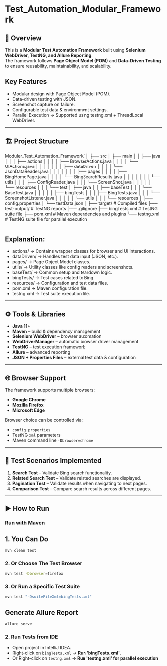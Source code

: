 # Test_Automation_Modular_Framework

## 📌 Overview
This is a **Modular Test Automation Framework** built using **Selenium WebDriver, TestNG, and Allure Reporting**.  
The framework follows **Page Object Model (POM)** and **Data-Driven Testing** to ensure reusability, maintainability, and scalability.

## Key Features 
* Modular design with Page Object Model (POM).
* Data-driven testing with JSON.
* Screenshot capture on failure.
* Configurable test data & environment settings.
* Parallel Execution → Supported using testng.xml + ThreadLocal WebDriver.
---

## 🏗 Project Structure

Moduler\_Test\_Automation\_Framework/
│
├── src
│   ├── main
│   │   ├── java
│   │   │   ├── actions
│   │   │   │   ├── BrowserActions.java
│   │   │   │   └── UIActions.java
│   │   │   │
│   │   │   ├── dataDriven
│   │   │   │   └── JsonDataReader.java
│   │   │   │
│   │   │   ├── pages
│   │   │   │   ├── BingHomePage.java
│   │   │   │   └── BingSearchResults.java
│   │   │   │
│   │   │   └── utils
│   │   │       ├── ConfigReader.java
│   │   │       └── ScreenShot.java
│   │   │
│   │   └── resources
│   │
│   └── test
│       ├── java
│       │   ├── baseTest
│       │   │   └── BaseTest.java
│       │   │
│       │   ├── bingTests
│       │   │   ├── BingTests.java
│       │   │   └── ScreenshotListener.java
│       │   │
│       │   └── utils
│       │
│       └── resources
│           ├── config.properties
│           └── testData.json
│
├── target/                  # Compiled files
├── test-output/             # TestNG reports
├── .gitignore
├── bingTests.xml            # TestNG suite file
├── pom.xml                  # Maven dependencies and plugins
└── testng.xml               # TestNG suite file for parallel execution

```
```

## Explanation:
* actions/ → Contains wrapper classes for browser and UI interactions.
* dataDriven/ → Handles test data input (JSON, etc.).
* pages/ → Page Object Model classes.
* utils/ → Utility classes like config readers and screenshots.
* baseTest/ → Common setup and teardown logic.
* bingTests/ → Test cases related to Bing.
* resources/ → Configuration and test data files.
* pom.xml → Maven configuration file.
* testng.xml → Test suite execution file.
---
## ⚙️ Tools & Libraries
- **Java 11+**
- **Maven** – build & dependency management
- **Selenium WebDriver** – browser automation
- **WebDriverManager** – automatic browser driver management
- **TestNG** – test execution framework
- **Allure** – advanced reporting
- **JSON + Properties Files** – external test data & configuration
---

## 🌐 Browser Support
The framework supports multiple browsers:
- **Google Chrome**
- **Mozilla Firefox**
- **Microsoft Edge**

Browser choice can be controlled via:
- `config.properties`
- TestNG `xml` parameters
- Maven command line `-Dbrowser=chrome`

---

## 🧪 Test Scenarios Implemented
1. **Search Test** – Validate Bing search functionality.
2. **Related Search Test** – Validate related searches are displayed.
3. **Pagination Test** – Validate results when navigating to next pages.
4. **Comparison Test** – Compare search results across different pages.

---

## ▶️ How to Run

### Run with Maven

## 1. You Can Do
```bash
mvn clean test
```
### 2. Or Choose The Test Browser
```bash
mvn test -Dbrowser=firefox
```
### 3. Or Run a Specific Test Suite
```bash
mvn test "-DsuiteFileXml=bingTests.xml"
```
## Generate Allure Report
```bash
allure serve
```

### 2. Run Tests from IDE
* Open project in IntelliJ IDEA.
* Right-click on `bingTests.xml` → **Run 'bingTests.xml'**.
* Or Right-click on `testng.xml` → **Run 'testng.xml' for parallel execution**

